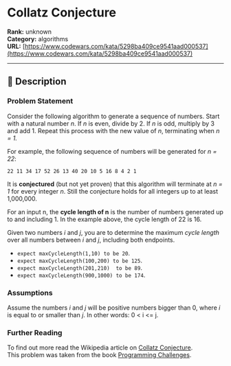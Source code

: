 # Collatz Conjecture

**Rank:** unknown  
**Category:** algorithms  
**URL:** [https://www.codewars.com/kata/5298ba409ce9541aad000537](https://www.codewars.com/kata/5298ba409ce9541aad000537)

---

## 📝 Description

### Problem Statement

Consider the following algorithm to generate a sequence of numbers. Start with a natural number *n*. If *n* is even, divide by 2. If *n* is odd, multiply by 3 and add 1. Repeat this process with the new value of *n*, terminating when *n = 1.* 

For example, the following sequence of numbers will be generated for *n = 22*:

`22 11 34 17 52 26 13 40 20 10 5 16 8 4 2 1`

It is **conjectured** (but not yet proven) that this algorithm will terminate at *n = 1* for every integer *n*. Still the conjecture holds for all integers up to at least 1,000,000.

For an input n, the **cycle length of n** is the number of numbers generated up to and including 1. In the example above, the cycle length of 22 is 16.

Given two numbers *i* and *j*, you are to determine the maximum *cycle length* over all numbers between *i* and *j*, including both endpoints.


 - `expect maxCycleLength(1,10) to be 20`.
 - `expect maxCycleLength(100,200) to be 125`.
 - `expect maxCycleLength(201,210)  to be 89`.
 - `expect maxCycleLength(900,1000) to be 174`.

### Assumptions

Assume the  numbers *i* and *j* will be positive numbers bigger than 0, where *i* is equal to or smaller than *j*. In other words: 0 < i <= j.

### Further Reading

To find out more read the Wikipedia article on [Collatz Conjecture](http://en.wikipedia.org/wiki/Collatz_conjecture).  
This problem was taken from the book [Programming Challenges](http://www.amazon.com/Programming-Challenges-Contest-Training-Computer/dp/0387001638/ref=sr_1_1?ie=UTF8&qid=1385738933&sr=8-1&keywords=programming+challenges).
